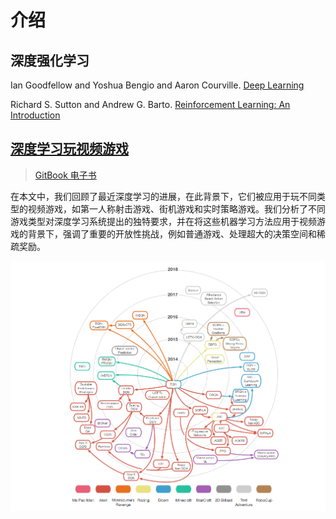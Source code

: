 # 介绍

## 深度强化学习

Ian Goodfellow and Yoshua Bengio and Aaron Courville. [Deep Learning](http://www.deeplearningbook.org/)

Richard S. Sutton and Andrew G. Barto. [Reinforcement Learning: An Introduction](http://incompleteideas.net/book/the-book-2nd.html)

## [深度学习玩视频游戏](http://arxiv.org/pdf/1708.07902)

> [GitBook 电子书](https://hujian.gitbook.io/deep-learning-for-video-game-playing)

在本文中，我们回顾了最近深度学习的进展，在此背景下，它们被应用于玩不同类型的视频游戏，如第一人称射击游戏、街机游戏和实时策略游戏。我们分析了不同游戏类型对深度学习系统提出的独特要求，并在将这些机器学习方法应用于视频游戏的背景下，强调了重要的开放性挑战，例如普通游戏、处理超大的决策空间和稀疏奖励。

![](.gitbook/assets/all-1.png)

